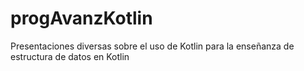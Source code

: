 # progAvanzKotlin
Presentaciones diversas sobre el uso de Kotlin para la enseñanza de estructura de datos en Kotlin
